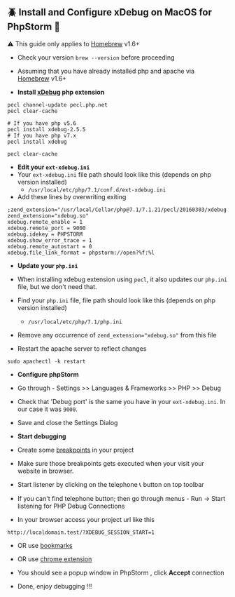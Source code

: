 ## :beetle: Install and Configure xDebug on MacOS for PhpStorm :elephant:

:warning: This guide only applies to [Homebrew](https://brew.sh/2018/04/09/homebrew-1.6.0/) v1.6+
* Check your version `brew --version` before proceeding

* Assuming that you have already installed php and apache via [Homebrew](https://brew.sh/) v1.6+
* **Install [xDebug](https://xdebug.org/docs/install) php extension**
```
pecl channel-update pecl.php.net
pecl clear-cache

# If you have php v5.6
pecl install xdebug-2.5.5
# If you have php v7.x
pecl install xdebug

pecl clear-cache
```

* **Edit your `ext-xdebug.ini`** 
* Your `ext-xdebug.ini` file path should look like this (depends on php version installed)
    - `/usr/local/etc/php/7.1/conf.d/ext-xdebug.ini`
* Add these lines by overwriting exiting 
```
;zend_extension="/usr/local/Cellar/php@7.1/7.1.21/pecl/20160303/xdebug.so"
zend_extension="xdebug.so"
xdebug.remote_enable = 1
xdebug.remote_port = 9000
xdebug.idekey = PHPSTORM
xdebug.show_error_trace = 1
xdebug.remote_autostart = 0
xdebug.file_link_format = phpstorm://open?%f:%l
```

* **Update your `php.ini`** 
* When installing xdebug extension using `pecl`, it also updates our `php.ini` file, but we don't need that.
* Find your `php.ini` file, file path should look like this (depends on php version installed)
    - `/usr/local/etc/php/7.1/php.ini`
* Remove any occurrence of `zend_extension="xdebug.so"`  from this file

* Restart the apache server to reflect changes
```
sudo apachectl -k restart
```

* **Configure phpStorm**
* Go through - Settings >> Languages & Frameworks >> PHP >> Debug
* Check that 'Debug port' is the same you have in your `ext-xdebug.ini`. In our case it was `9000`.
* Save and close the Settings Dialog

* **Start debugging**
* Create some [breakpoints](https://www.jetbrains.com/help/phpstorm/breakpoints-2.html) in your project 
* Make sure those breakpoints gets executed when your visit your website in browser.
* Start listener by clicking on the telephone :telephone_receiver: button on top toolbar
* If you can't find telephone button; then go through menus - Run -> Start listening for PHP Debug Connections
* In your browser access your project url like this 
```
http://localdomain.test/?XDEBUG_SESSION_START=1
```
* OR use [bookmarks](https://www.jetbrains.com/phpstorm/marklets/) 
* OR use [chrome extension](https://chrome.google.com/webstore/detail/xdebug-helper/eadndfjplgieldjbigjakmdgkmoaaaoc?hl=en) 

* You should see a popup window in PhpStorm , click **Accept** connection 
* Done, enjoy debugging !!!
